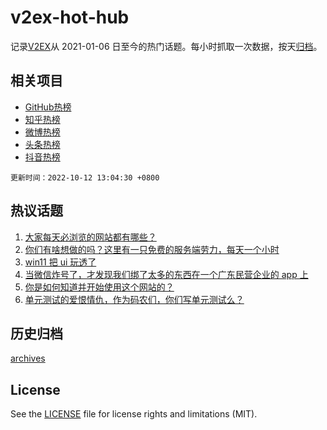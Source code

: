# v2ex-hot-hub

 记录[V2EX](https://www.v2ex.com/)从 2021-01-06 日至今的热门话题。每小时抓取一次数据，按天[归档](archives)。
 
 ## 相关项目

- [GitHub热榜](https://github.com/snaildev/github-hot-hub)
- [知乎热榜](https://github.com/snaildev/zhihu-hot-hub)
- [微博热榜](https://github.com/snaildev/weibo-hot-hub)
- [头条热榜](https://github.com/snaildev/toutiao-hot-hub)
- [抖音热榜](https://github.com/snaildev/douyin-hot-hub)


 `更新时间：2022-10-12 13:04:30 +0800`

## 热议话题

1. [大家每天必浏览的网站都有哪些？](https://www.v2ex.com/t/886113)
1. [你们有啥想做的吗？这里有一只免费的服务端劳力，每天一个小时](https://www.v2ex.com/t/886072)
1. [win11 把 ui 玩透了](https://www.v2ex.com/t/886216)
1. [当微信炸号了，才发现我们绑了太多的东西在一个广东民营企业的 app 上](https://www.v2ex.com/t/886207)
1. [你是如何知道并开始使用这个网站的？](https://www.v2ex.com/t/886237)
1. [单元测试的爱恨情仇，作为码农们，你们写单元测试么？](https://www.v2ex.com/t/886162)

## 历史归档

[archives](archives)

## License

See the [LICENSE](LICENSE) file for license rights and limitations (MIT).
